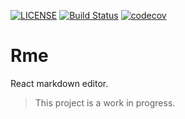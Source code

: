 [![LICENSE](https://img.shields.io/github/license/halodong/web-barrier-free?style=flat-square)](./LICENSE)
[![Build Status](https://img.shields.io/github/actions/workflow/status/drl990114/rme/test-ci.yml.svg?style=flat-square)](https://github.com/drl990114/rme/actions/workflows/test-ci.yml)
[![codecov](https://codecov.io/gh/drl990114/rme/branch/main/graph/badge.svg?token=ubb3ghEe07)](https://codecov.io/gh/drl990114/rme)

# Rme

React markdown editor.

> This project is a work in progress.
